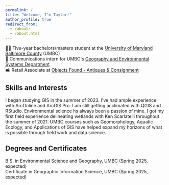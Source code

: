 ```yaml
---
permalink: /
title: "Welcome, I'm Taylor!"
author_profile: true
redirect_from: 
  - /about/
  - /about.html
---
```

👩‍🎓 Five-year bachelors/masters student at the <a href="https://umbc.edu">University of Maryland Baltimore County</a> (UMBC)   
📣 Communications intern for UMBC's <a href="https://ges.umbc.edu">Geography and Environmental Systems Department</a>   
🛋 Retail Associate at <a href="https://www.instagram.com/objectsfound4u">Objects Found - Antiques & Consignment</a>

Skills and Interests
------
I began studying GIS in the summer of 2023. I've had ample experience with ArcOnline and ArcGIS Pro. I am still getting acclimated with QGIS and RStudio. 
Environmental science hs always been a passion of mine. I got my first field experience delineating wetlands with Ken Scarlatelli throughout the summer of 2021. UMBC courses such as Geomorphology, Aquatic Ecology, and Applications of GIS have helped expand my horizons of what is possible through field work and data science.

Degrees and Certificates
------
B.S. in Environmental Science and Geography, UMBC (Spring 2025, expected)     
Certificate in Geographic Information Science, UMBC (Spring 2025, expected)


